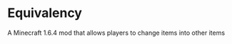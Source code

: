 Equivalency
===========

A Minecraft 1.6.4 mod that allows players to change items into other items
